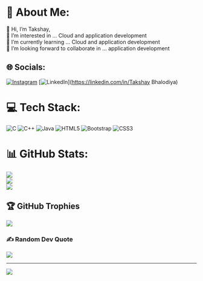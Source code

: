 # 💫 About Me:
👋 Hi, I’m Takshay,<br>👀
I’m interested in ... Cloud and application development<br>🌱 
I’m currently learning ... Cloud and application development<br>💞️ 
I’m looking forward to collaborate in ... application development<br>


## 🌐 Socials:
[![Instagram](https://img.shields.io/badge/Instagram-%23E4405F.svg?logo=Instagram&logoColor=white)](https://instagram.com/takshay_009) [![LinkedIn](https://img.shields.io/badge/LinkedIn-%230077B5.svg?logo=linkedin&logoColor=white)](https://linkedin.com/in/Takshay Bhalodiya) 

# 💻 Tech Stack:
![C](https://img.shields.io/badge/c-%2300599C.svg?style=for-the-badge&logo=c&logoColor=white) ![C++](https://img.shields.io/badge/c++-%2300599C.svg?style=for-the-badge&logo=c%2B%2B&logoColor=white) ![Java](https://img.shields.io/badge/java-%23ED8B00.svg?style=for-the-badge&logo=openjdk&logoColor=white) ![HTML5](https://img.shields.io/badge/html5-%23E34F26.svg?style=for-the-badge&logo=html5&logoColor=white) ![Bootstrap](https://img.shields.io/badge/bootstrap-%238511FA.svg?style=for-the-badge&logo=bootstrap&logoColor=white) ![CSS3](https://img.shields.io/badge/css3-%231572B6.svg?style=for-the-badge&logo=css3&logoColor=white)
# 📊 GitHub Stats:
![](https://github-readme-stats.vercel.app/api?username=Takshay009&theme=dark&hide_border=false&include_all_commits=false&count_private=false)<br/>
![](https://nirzak-streak-stats.vercel.app/?user=Takshay009&theme=dark&hide_border=false)<br/>
![](https://github-readme-stats.vercel.app/api/top-langs/?username=Takshay009&theme=dark&hide_border=false&include_all_commits=false&count_private=false&layout=compact)

## 🏆 GitHub Trophies
![](https://github-profile-trophy.vercel.app/?username=Takshay009&theme=radical&no-frame=false&no-bg=true&margin-w=4)

### ✍️ Random Dev Quote
![](https://quotes-github-readme.vercel.app/api?type=horizontal&theme=radical)

---
[![](https://visitcount.itsvg.in/api?id=Takshay009&icon=0&color=0)](https://visitcount.itsvg.in)

<!-- Proudly created with GPRM ( https://gprm.itsvg.in ) -->
